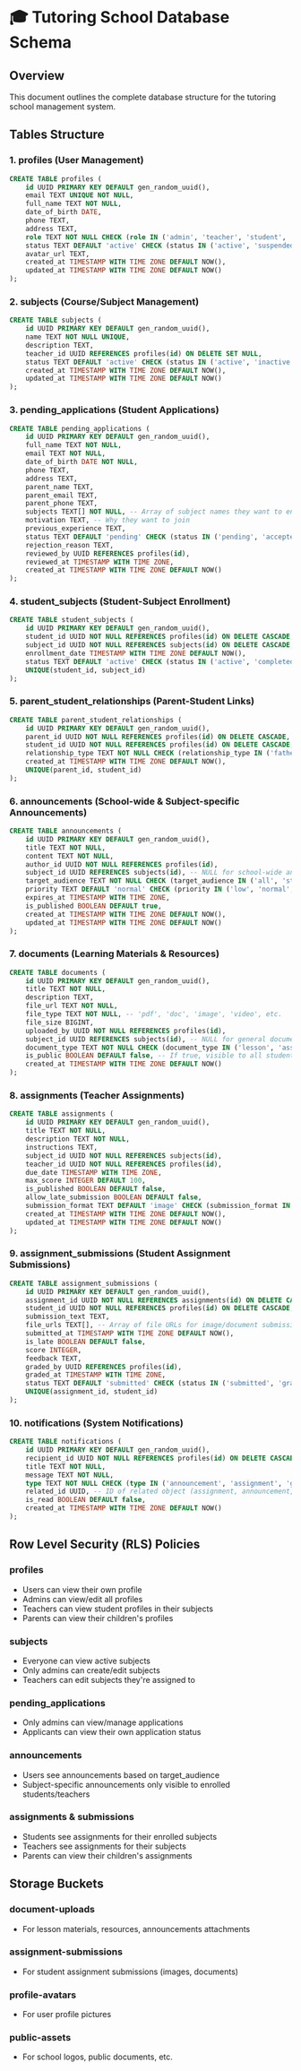 # 🎓 Tutoring School Database Schema

## Overview

This document outlines the complete database structure for the tutoring school management system.

## Tables Structure

### 1. **profiles** (User Management)

```sql
CREATE TABLE profiles (
    id UUID PRIMARY KEY DEFAULT gen_random_uuid(),
    email TEXT UNIQUE NOT NULL,
    full_name TEXT NOT NULL,
    date_of_birth DATE,
    phone TEXT,
    address TEXT,
    role TEXT NOT NULL CHECK (role IN ('admin', 'teacher', 'student', 'parent')),
    status TEXT DEFAULT 'active' CHECK (status IN ('active', 'suspended', 'inactive')),
    avatar_url TEXT,
    created_at TIMESTAMP WITH TIME ZONE DEFAULT NOW(),
    updated_at TIMESTAMP WITH TIME ZONE DEFAULT NOW()
);
```

### 2. **subjects** (Course/Subject Management)

```sql
CREATE TABLE subjects (
    id UUID PRIMARY KEY DEFAULT gen_random_uuid(),
    name TEXT NOT NULL UNIQUE,
    description TEXT,
    teacher_id UUID REFERENCES profiles(id) ON DELETE SET NULL,
    status TEXT DEFAULT 'active' CHECK (status IN ('active', 'inactive')),
    created_at TIMESTAMP WITH TIME ZONE DEFAULT NOW(),
    updated_at TIMESTAMP WITH TIME ZONE DEFAULT NOW()
);
```

### 3. **pending_applications** (Student Applications)

```sql
CREATE TABLE pending_applications (
    id UUID PRIMARY KEY DEFAULT gen_random_uuid(),
    full_name TEXT NOT NULL,
    email TEXT NOT NULL,
    date_of_birth DATE NOT NULL,
    phone TEXT,
    address TEXT,
    parent_name TEXT,
    parent_email TEXT,
    parent_phone TEXT,
    subjects TEXT[] NOT NULL, -- Array of subject names they want to enroll in
    motivation TEXT, -- Why they want to join
    previous_experience TEXT,
    status TEXT DEFAULT 'pending' CHECK (status IN ('pending', 'accepted', 'rejected')),
    rejection_reason TEXT,
    reviewed_by UUID REFERENCES profiles(id),
    reviewed_at TIMESTAMP WITH TIME ZONE,
    created_at TIMESTAMP WITH TIME ZONE DEFAULT NOW()
);
```

### 4. **student_subjects** (Student-Subject Enrollment)

```sql
CREATE TABLE student_subjects (
    id UUID PRIMARY KEY DEFAULT gen_random_uuid(),
    student_id UUID NOT NULL REFERENCES profiles(id) ON DELETE CASCADE,
    subject_id UUID NOT NULL REFERENCES subjects(id) ON DELETE CASCADE,
    enrollment_date TIMESTAMP WITH TIME ZONE DEFAULT NOW(),
    status TEXT DEFAULT 'active' CHECK (status IN ('active', 'completed', 'dropped')),
    UNIQUE(student_id, subject_id)
);
```

### 5. **parent_student_relationships** (Parent-Student Links)

```sql
CREATE TABLE parent_student_relationships (
    id UUID PRIMARY KEY DEFAULT gen_random_uuid(),
    parent_id UUID NOT NULL REFERENCES profiles(id) ON DELETE CASCADE,
    student_id UUID NOT NULL REFERENCES profiles(id) ON DELETE CASCADE,
    relationship_type TEXT NOT NULL CHECK (relationship_type IN ('father', 'mother', 'guardian')),
    created_at TIMESTAMP WITH TIME ZONE DEFAULT NOW(),
    UNIQUE(parent_id, student_id)
);
```

### 6. **announcements** (School-wide & Subject-specific Announcements)

```sql
CREATE TABLE announcements (
    id UUID PRIMARY KEY DEFAULT gen_random_uuid(),
    title TEXT NOT NULL,
    content TEXT NOT NULL,
    author_id UUID NOT NULL REFERENCES profiles(id),
    subject_id UUID REFERENCES subjects(id), -- NULL for school-wide announcements
    target_audience TEXT NOT NULL CHECK (target_audience IN ('all', 'students', 'teachers', 'parents', 'subject_students')),
    priority TEXT DEFAULT 'normal' CHECK (priority IN ('low', 'normal', 'high', 'urgent')),
    expires_at TIMESTAMP WITH TIME ZONE,
    is_published BOOLEAN DEFAULT true,
    created_at TIMESTAMP WITH TIME ZONE DEFAULT NOW(),
    updated_at TIMESTAMP WITH TIME ZONE DEFAULT NOW()
);
```

### 7. **documents** (Learning Materials & Resources)

```sql
CREATE TABLE documents (
    id UUID PRIMARY KEY DEFAULT gen_random_uuid(),
    title TEXT NOT NULL,
    description TEXT,
    file_url TEXT NOT NULL,
    file_type TEXT NOT NULL, -- 'pdf', 'doc', 'image', 'video', etc.
    file_size BIGINT,
    uploaded_by UUID NOT NULL REFERENCES profiles(id),
    subject_id UUID REFERENCES subjects(id), -- NULL for general documents
    document_type TEXT NOT NULL CHECK (document_type IN ('lesson', 'assignment', 'resource', 'announcement_attachment')),
    is_public BOOLEAN DEFAULT false, -- If true, visible to all students in subject
    created_at TIMESTAMP WITH TIME ZONE DEFAULT NOW()
);
```

### 8. **assignments** (Teacher Assignments)

```sql
CREATE TABLE assignments (
    id UUID PRIMARY KEY DEFAULT gen_random_uuid(),
    title TEXT NOT NULL,
    description TEXT NOT NULL,
    instructions TEXT,
    subject_id UUID NOT NULL REFERENCES subjects(id),
    teacher_id UUID NOT NULL REFERENCES profiles(id),
    due_date TIMESTAMP WITH TIME ZONE,
    max_score INTEGER DEFAULT 100,
    is_published BOOLEAN DEFAULT false,
    allow_late_submission BOOLEAN DEFAULT false,
    submission_format TEXT DEFAULT 'image' CHECK (submission_format IN ('image', 'document', 'text', 'any')),
    created_at TIMESTAMP WITH TIME ZONE DEFAULT NOW(),
    updated_at TIMESTAMP WITH TIME ZONE DEFAULT NOW()
);
```

### 9. **assignment_submissions** (Student Assignment Submissions)

```sql
CREATE TABLE assignment_submissions (
    id UUID PRIMARY KEY DEFAULT gen_random_uuid(),
    assignment_id UUID NOT NULL REFERENCES assignments(id) ON DELETE CASCADE,
    student_id UUID NOT NULL REFERENCES profiles(id) ON DELETE CASCADE,
    submission_text TEXT,
    file_urls TEXT[], -- Array of file URLs for image/document submissions
    submitted_at TIMESTAMP WITH TIME ZONE DEFAULT NOW(),
    is_late BOOLEAN DEFAULT false,
    score INTEGER,
    feedback TEXT,
    graded_by UUID REFERENCES profiles(id),
    graded_at TIMESTAMP WITH TIME ZONE,
    status TEXT DEFAULT 'submitted' CHECK (status IN ('submitted', 'graded', 'returned')),
    UNIQUE(assignment_id, student_id)
);
```

### 10. **notifications** (System Notifications)

```sql
CREATE TABLE notifications (
    id UUID PRIMARY KEY DEFAULT gen_random_uuid(),
    recipient_id UUID NOT NULL REFERENCES profiles(id) ON DELETE CASCADE,
    title TEXT NOT NULL,
    message TEXT NOT NULL,
    type TEXT NOT NULL CHECK (type IN ('announcement', 'assignment', 'grade', 'system', 'reminder')),
    related_id UUID, -- ID of related object (assignment, announcement, etc.)
    is_read BOOLEAN DEFAULT false,
    created_at TIMESTAMP WITH TIME ZONE DEFAULT NOW()
);
```

## Row Level Security (RLS) Policies

### profiles

- Users can view their own profile
- Admins can view/edit all profiles
- Teachers can view student profiles in their subjects
- Parents can view their children's profiles

### subjects

- Everyone can view active subjects
- Only admins can create/edit subjects
- Teachers can edit subjects they're assigned to

### pending_applications

- Only admins can view/manage applications
- Applicants can view their own application status

### announcements

- Users see announcements based on target_audience
- Subject-specific announcements only visible to enrolled students/teachers

### assignments & submissions

- Students see assignments for their enrolled subjects
- Teachers see assignments for their subjects
- Parents can view their children's assignments

## Storage Buckets

### document-uploads

- For lesson materials, resources, announcements attachments

### assignment-submissions

- For student assignment submissions (images, documents)

### profile-avatars

- For user profile pictures

### public-assets

- For school logos, public documents, etc.
